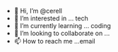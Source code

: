 - 👋 Hi, I’m @cerell
- 👀 I’m interested in ... tech
- 🌱 I’m currently learning ... coding
- 💞️ I’m looking to collaborate on ...
- 📫 How to reach me ...email

<!---
cerell/cerell is a ✨ special ✨ repository because its `README.md` (this file) appears on your GitHub profile.
You can click the Preview link to take a look at your changes.
--->
